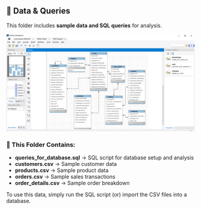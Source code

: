 ## 📂 Data & Queries
This folder includes **sample data and SQL queries** for analysis.

![rasm](https://github.com/hasanj0n/DataBaseModels/blob/main/Retail-Datawarehouse/datamodel.png)

### 📁 This Folder Contains:
- **queries_for_database.sql** → SQL script for database setup and analysis
- **customers.csv** → Sample customer data
- **products.csv** → Sample product data
- **orders.csv** → Sample sales transactions
- **order_details.csv** → Sample order breakdown

To use this data, simply run the SQL script (or) import the CSV files into a database.

